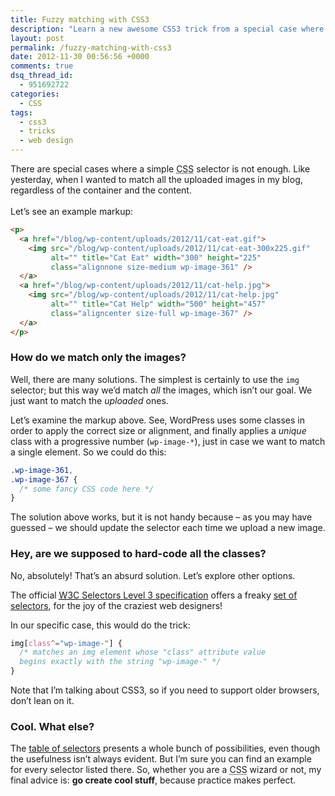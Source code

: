 ```yaml
---
title: Fuzzy matching with CSS3
description: "Learn a new awesome CSS3 trick from a special case where a simple CSS selector is not enough."
layout: post
permalink: /fuzzy-matching-with-css3
date: 2012-11-30 00:56:56 +0000
comments: true
dsq_thread_id:
  - 951692722
categories:
  - CSS
tags:
  - css3
  - tricks
  - web design
---
```


<p>
  There are special cases where a simple <abbr title="Cascading Style Sheets">CSS</abbr> selector is not enough. Like yesterday, when I wanted to match all the uploaded images in my blog, regardless of the container and the content.<br /><br />Let&#8217;s see an example markup:
</p>

``` html
<p>
  <a href="/blog/wp-content/uploads/2012/11/cat-eat.gif">
    <img src="/blog/wp-content/uploads/2012/11/cat-eat-300x225.gif"
         alt="" title="Cat Eat" width="300" height="225"
         class="alignnone size-medium wp-image-361" />
  </a>
  <a href="/blog/wp-content/uploads/2012/11/cat-help.jpg">
    <img src="/blog/wp-content/uploads/2012/11/cat-help.jpg"
         alt="" title="Cat Help" width="500" height="457"
         class="aligncenter size-full wp-image-367" />
  </a>
</p>
```

<h3>
  How do we match only the images?
</h3>

<p>
  Well, there are many solutions. The simplest is certainly to use the <code>img</code> selector; but this way we&#8217;d match <em>all</em> the images, which isn&#8217;t our goal. We just want to match the <em>uploaded</em> ones.
</p>

<p>
  Let&#8217;s examine the markup above. See, WordPress uses some classes in order to apply the correct size or alignment, and finally applies a <em>unique</em> class with a progressive number (<code>wp-image-*</code>), just in case we want to match a single element. So we could do this:
</p>

``` css
.wp-image-361,
.wp-image-367 {
  /* some fancy CSS code here */
}
```

<p>
  The solution above works, but it is not handy because &#8211; as you may have guessed &#8211; we should update the selector each time we upload a new image.
</p>

<h3>
  Hey, are we supposed to hard-code all the classes?
</h3>

<p>
  No, absolutely! That&#8217;s an absurd solution. Let&#8217;s explore other options.
</p>

<p>
  The official <a href="http://www.w3.org/TR/css3-selectors/" title="W3C Selectors Level 3 specification" target="_blank" rel="nofollow"><abbr title="World Wide Web Consortium">W3C</abbr> Selectors Level 3 specification</a> offers a freaky <a href="http://www.w3.org/TR/css3-selectors/#selectors" title="CSS3 Selectors" target="_blank" rel="nofollow">set of selectors</a>, for the joy of the craziest web designers!
</p>

<p>
  In our specific case, this would do the trick:
</p>

``` css
img[class^="wp-image-"] {
  /* matches an img element whose "class" attribute value
  begins exactly with the string "wp-image-" */
}
```

<p>
  Note that I&#8217;m talking about CSS3, so if you need to support older browsers, don&#8217;t lean on it.
</p>

<h3>
  Cool. What else?
</h3>

<p>
  The <a href="http://www.w3.org/TR/css3-selectors/#selectors" title="CSS3 Selectors" target="_blank" rel="nofollow">table of selectors</a> presents a whole bunch of possibilities, even though the usefulness isn&#8217;t always evident. But I&#8217;m sure you can find an example for every selector listed there. So, whether you are a <abbr title="Cascading Style Sheets">CSS</abbr> wizard or not, my final advice is: <strong>go create cool stuff</strong>, because practice makes perfect.
</p>
